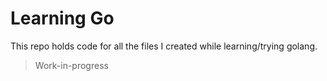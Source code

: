# Learning Go

This repo holds code for all the files I created while learning/trying golang.

> Work-in-progress